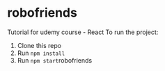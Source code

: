 # robofriends
Tutorial for udemy course - React
To run the project:

1. Clone this repo
2. Run `npm install`
3. Run `npm start`robofriends
